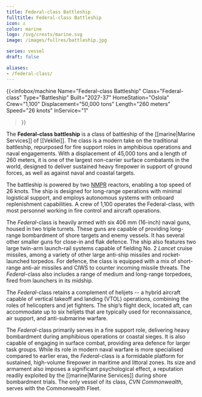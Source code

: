```yaml
---
title: Federal-class Battleship
fulltitle: Federal-class Battleship
icon: ⚓️
color: marine
logo: /svg/crests/marine.svg
image: /images/fullres/battleship.jpg

series: vessel
draft: false

aliases:
- /federal-class/
---
```

{{<infobox/machine
	Name="Federal-class Battleship"
	Class="Federal-class"
	Type="Battleship"
	Built="2027-37"
	HomeStation="Oslola"
	Crew="1,100"
	Displacement="50,000 tons"
	Length="260 meters"
	Speed="26 knots"
	InService="1"
>}}

The **Federal-class battleship** is a class of battleship of the [[marine|Marine Services]] of [[Vekllei]]. The class is a modern take on the traditional battleship, repurposed for fire support roles in amphibious operations and naval engagements. With a displacement of 45,000 tons and a length of 260 meters, it is one of the largest non-carrier surface combatants in the world, designed to deliver sustained heavy firepower in support of ground forces, as well as against naval and coastal targets.

The battleship is powered by two [NMPR](/nmpr/) reactors, enabling a top speed of 26 knots. The ship is designed for long-range operations with minimal logistical support, and employs autonomous systems with onboard replenishment capabilities. A crew of 1,100 operates the Federal-class, with most personnel working in fire control and aircraft operations.

The *Federal*-class is heavily armed with six 406 mm (16-inch) naval guns, housed in two triple turrets. These guns are capable of providing long-range bombardment of shore targets and enemy vessels. It has several other smaller guns for close-in and flak defence. The ship also features two large twin-arm launch-rail systems capable of fielding No. 2 *Lancet* cruise missiles, among a variety of other large anti-ship missiles and rocket-launched torpedos. For defence, the class is equipped with a mix of short-range anti-air missiles and CIWS to counter incoming missile threats. The *Federal*-class also includes a range of medium and long-range torpedoes, fired from launchers in its midship.

The *Federal*-class retains a complement of helijets -- a hybrid aircraft capable of vertical takeoff and landing (VTOL) operations, combining the roles of helicopters and jet fighters. The ship’s flight deck, located aft, can accommodate up to six helijets that are typically used for reconnaissance, air support, and anti-submarine warfare.

The *Federal*-class primarily serves in a fire support role, delivering heavy bombardment during amphibious operations or coastal sieges. It is also capable of engaging in surface combat, providing area defence for larger task groups. While its role in modern naval warfare is more specialised compared to earlier eras, the *Federal*-class is a formidable platform for sustained, high-volume firepower in maritime and littoral zones. Its size and armament also imposes a significant psychological effect, a reputation readily exploited by the [[marine|Marine Services]] during shore bombardment trials. The only vessel of its class, *CVN Commonwealth*, serves with the Commonwealth Fleet.
